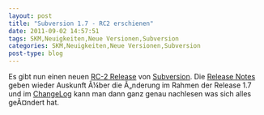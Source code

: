```yaml
---
layout: post
title: "Subversion 1.7 - RC2 erschienen"
date: 2011-09-02 14:57:51
tags: SKM,Neuigkeiten,Neue Versionen,Subversion
categories: SKM,Neuigkeiten,Neue Versionen,Subversion
post-type: blog
---
```

Es gibt nun einen neuen <a href="http://old.nabble.com/Apache-Subversion-1.7.0-rc2-Released-td32373921.html">RC-2 Release</a> von <a href="http://subversion.apache.org">Subversion</a>. Die <a href="http://subversion.apache.org/docs/release-notes/1.7.html">Release Notes</a> geben wieder Auskunft Ã¼ber die Ã„nderung im Rahmen der Release 1.7 und im <a href="http://svn.apache.org/repos/asf/subversion/tags/1.7.0-rc2/CHANGES">ChangeLog</a> kann man dann ganz genau nachlesen was sich alles geÃ¤ndert hat.